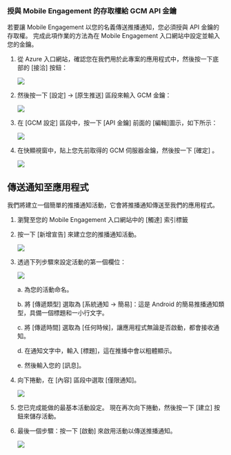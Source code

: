 ### <a name="grant-mobile-engagement-access-to-your-gcm-api-key"></a>授與 Mobile Engagement 的存取權給 GCM API 金鑰

若要讓 Mobile Engagement 以您的名義傳送推播通知，您必須授與 API 金鑰的存取權。 完成此項作業的方法為在 Mobile Engagement 入口網站中設定並輸入您的金鑰。

1. 從 Azure 入口網站，確認您在我們用於此專案的應用程式中，然後按一下底部的 [接洽] 按鈕：

    ![](./media/mobile-engagement-create-app-in-portal-new/engage-button.png)

2. 然後按一下 [設定]  ->  [原生推送] 區段來輸入 GCM 金鑰：

    ![](./media/mobile-engagement-android-send-push/engagement-portal.png)

3. 在 [GCM 設定] 區段中，按一下 [API 金鑰] 前面的 [編輯]圖示，如下所示：

    ![](./media/mobile-engagement-android-send-push/native-push-settings.png)

4. 在快顯視窗中，貼上您先前取得的 GCM 伺服器金鑰，然後按一下 [確定] 。

    ![](./media/mobile-engagement-android-send-push/api-key.png)

## <a id="send"></a>傳送通知至應用程式

我們將建立一個簡單的推播通知活動，它會將推播通知傳送至我們的應用程式。

1. 瀏覽至您的 Mobile Engagement 入口網站中的 [觸達]  索引標籤

2. 按一下 [新增宣告]  來建立您的推播通知活動。

    ![](./media/mobile-engagement-android-send-push/new-announcement.png)
3. 透過下列步驟來設定活動的第一個欄位：

    ![](./media/mobile-engagement-android-send-push/campaign-first-params.png)

    a. 為您的活動命名。

    b. 將 [傳遞類型] 選取為 [系統通知 -> 簡易]：這是 Android 的簡易推播通知類型，具備一個標題和一小行文字。

    c. 將 [傳遞時間] 選取為 [任何時候]，讓應用程式無論是否啟動，都會接收通知。

    d. 在通知文字中，輸入 [標題]，這在推播中會以粗體顯示。

    e. 然後輸入您的 [訊息]。
4. 向下捲動，在 [內容] 區段中選取 [僅限通知]。

    ![](./media/mobile-engagement-android-send-push/campaign-content.png)
5. 您已完成能做的最基本活動設定。 現在再次向下捲動，然後按一下 [建立]  按鈕來儲存活動。
6. 最後一個步驟：按一下 [啟動]  來啟用活動以傳送推播通知。
   
    ![](./media/mobile-engagement-android-send-push/campaign-activate.png)

